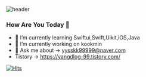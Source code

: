 

<!--
**didtlrhks/didtlrhks** is a ✨ _special_ ✨ repository because its `README.md` (this file) appears on your GitHub profile.

Here are some ideas to get you started:

- 🔭 I’m currently working on ...
- 🌱 I’m currently learning ...
- 👯 I’m looking to collaborate on ...
- 🤔 I’m looking for help with ...
- 💬 Ask me about ...
- 📫 How to reach me: ...
- 😄 Pronouns: ...
- ⚡ Fun fact: ...
-->

 ![header](https://capsule-render.vercel.app/api?type=venom&color=auto&height=300&section=header&text=Welcome%20YangGit&fontSize=90)

 ### How Are You Today 👋
 - 🌱 I’m currently learning Swiftui,Swift,Uikit,iOS,Java
 - 🔭 I’m currently working on kookmin 
 - 💬 Ask me about -> yysskk99999@naver.com
 - Tistory -> https://yangdlog-99.tistory.com/


[![Hits](https://hits.seeyoufarm.com/api/count/incr/badge.svg?url=https%3A%2F%2Fgithub.com%2Fdidtlrhks&count_bg=%2379C83D&title_bg=%23555555&icon=coursera.svg&icon_color=%23EB0000&title=swift&edge_flat=true)](https://hits.seeyoufarm.com)
